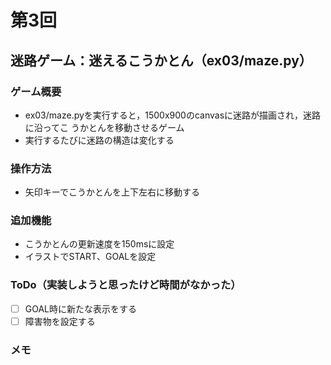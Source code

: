 # 第3回
## 迷路ゲーム：迷えるこうかとん（ex03/maze.py）
### ゲーム概要
- ex03/maze.pyを実行すると，1500x900のcanvasに迷路が描画され，迷路に沿ってこ
うかとんを移動させるゲーム
- 実行するたびに迷路の構造は変化する
### 操作方法
- 矢印キーでこうかとんを上下左右に移動する
### 追加機能
- こうかとんの更新速度を150msに設定
- イラストでSTART、GOALを設定
### ToDo（実装しようと思ったけど時間がなかった）
- [ ] GOAL時に新たな表示をする
- [ ] 障害物を設定する
### メモ